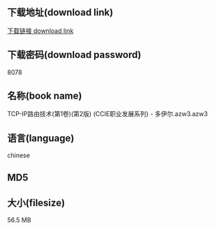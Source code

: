 ## 下载地址(download link)
[下载链接 download link](https://voluble-croquembouche-d321dc.netlify.app/?s=TCP-IP%E8%B7%AF%E7%94%B1%E6%8A%80%E6%9C%AF%28%E7%AC%AC1%E5%8D%B7%29%28%E7%AC%AC2%E7%89%88%29+%28CCIE%E8%81%8C%E4%B8%9A%E5%8F%91%E5%B1%95%E7%B3%BB%E5%88%97%29+-+%E5%A4%9A%E4%BC%8A%E5%B0%94.azw3)

## 下载密码(download password)
8078

## 名称(book name)
TCP-IP路由技术(第1卷)(第2版) (CCIE职业发展系列) - 多伊尔.azw3.azw3

## 语言(language)
chinese

## MD5


## 大小(filesize)
56.5 MB
